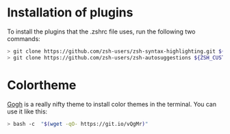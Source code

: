 # Installation of plugins

To install the plugins that the .zshrc file uses, run the following two commands: 

```bash
> git clone https://github.com/zsh-users/zsh-syntax-highlighting.git ${ZSH_CUSTOM:-~/.oh-my-zsh/custom}/plugins/zsh-syntax-highlighting
> git clone https://github.com/zsh-users/zsh-autosuggestions ${ZSH_CUSTOM:-~/.oh-my-zsh/custom}/plugins/zsh-autosuggestions
```

# Colortheme 

[Gogh](https://github.com/Mayccoll/Gogh) is a really nifty theme to install color themes in the terminal. You can use it like this: 

```bash
> bash -c  "$(wget -qO- https://git.io/vQgMr)"
```
